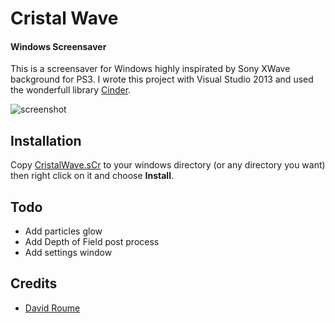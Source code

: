 Cristal Wave
============
#### Windows Screensaver ####

This is a screensaver for Windows highly inspirated by Sony XWave background for PS3.
I wrote this project with Visual Studio 2013 and used the wonderfull library [Cinder](http://libcinder.org/).

![screenshot](https://raw.github.com/NeKoFu/CristalWave/master/assets/screenshot4x.png)

## Installation

Copy [CristalWave.sCr](https://github.com/NeKoFu/CristalWave/blob/master/vc11/Release/CristalWave.sCr?raw=true) to your windows directory (or any directory you want) then right click on it and choose **Install**.

## Todo

* Add particles glow
* Add Depth of Field post process
* Add settings window

## Credits

* [David Roume](http://www.mime-com.org/neko)